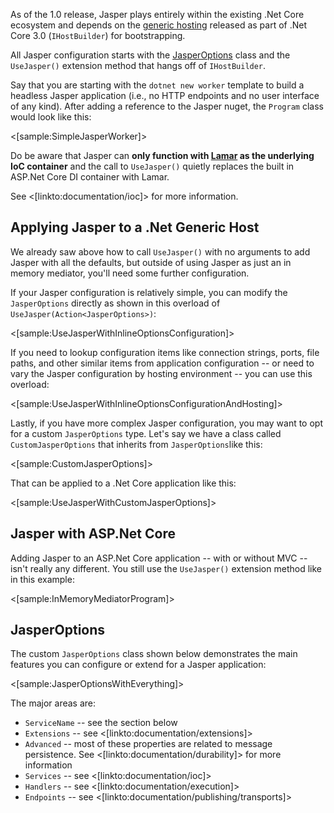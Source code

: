 <!--title:Bootstrapping & Configuration-->

As of the 1.0 release, Jasper plays entirely within the existing .Net Core ecosystem and depends on the [generic hosting](https://docs.microsoft.com/en-us/aspnet/core/fundamentals/host/generic-host?view=aspnetcore-3.1) released as part of .Net Core 3.0 (`IHostBuilder`) for bootstrapping.

All Jasper configuration starts with the [JasperOptions](https://github.com/JasperFx/jasper/blob/master/src/Jasper/JasperOptions.cs) class and the `UseJasper()` extension method that hangs off of `IHostBuilder`.

Say that you are starting with the `dotnet new worker` template to build a headless Jasper 
application (i.e., no HTTP endpoints and no user interface of any kind). After adding a reference to the Jasper nuget,
the `Program` class would look like this:

<[sample:SimpleJasperWorker]>

Do be aware that Jasper can **only function with [Lamar](https://jasperfx.github.io/lamar) as the underlying IoC container** and 
the call to `UseJasper()` quietly replaces the built in ASP.Net Core DI container with Lamar. 

See <[linkto:documentation/ioc]> for more information.


## Applying Jasper to a .Net Generic Host

We already saw above how to call `UseJasper()` with no arguments to add Jasper with all the defaults, but outside of using Jasper as just an in memory mediator, you'll need some further configuration.

If your Jasper configuration is relatively simple, you can modify the `JasperOptions` directly as shown in this overload of `UseJasper(Action<JasperOptions>)`:

<[sample:UseJasperWithInlineOptionsConfiguration]>

If you need to lookup configuration items like connection strings, ports, file paths, and other similar
items from application configuration -- or need to vary the Jasper configuration by hosting environment -- you 
can use this overload:

<[sample:UseJasperWithInlineOptionsConfigurationAndHosting]>

Lastly, if you have more complex Jasper configuration, you may want to opt for a custom `JasperOptions`
type. Let's say we have a class called `CustomJasperOptions` that inherits from `JasperOptions`like this: 

<[sample:CustomJasperOptions]>

That can be applied to a .Net Core application like this:

<[sample:UseJasperWithCustomJasperOptions]>





## Jasper with ASP.Net Core

Adding Jasper to an ASP.Net Core application -- with or without MVC -- isn't really any different. You still use the `UseJasper()` extension method like in this example:

<[sample:InMemoryMediatorProgram]>


## JasperOptions

The custom `JasperOptions` class shown below demonstrates the main features you can configure or extend for a Jasper application:


<[sample:JasperOptionsWithEverything]>

The major areas are:

* `ServiceName` -- see the section below
* `Extensions` -- see <[linkto:documentation/extensions]>
* `Advanced` -- most of these properties are related to message persistence. See <[linkto:documentation/durability]> for more information
* `Services` -- see <[linkto:documentation/ioc]>
* `Handlers` -- see <[linkto:documentation/execution]>
* `Endpoints` -- see <[linkto:documentation/publishing/transports]>



